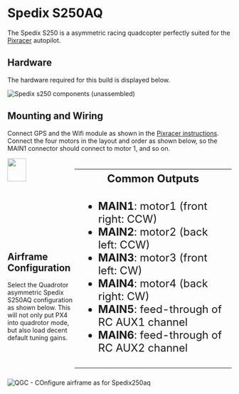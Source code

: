 # Spedix S250AQ

The Spedix S250 is a asymmetric racing quadcopter perfectly suited for the [Pixracer](../flight_controller/pixracer.md) autopilot.

## Hardware

The hardware required for this build is displayed below.

![Spedix s250 components (unassembled)](../../images/spedix_s250aq_arf_components_unassembled.jpg)

## Mounting and Wiring

Connect GPS and the Wifi module as shown in the [Pixracer instructions](../flight_controller/pixracer.md). Connect the four motors in the layout and order as shown below, so the MAIN1 connector should connect to motor 1, and so on.

<div>
  <img src="../../assets/airframes/types/AirframeUnknown.svg" width="29%" style="max-height: 180px;" /> 
  
  <table style="float: right; width: 70%; font-size:1.5rem;">
    <colgroup><col></colgroup> <tr>
      <th>
        Common Outputs
      </th>
    </tr>
<tr>
 <td style="vertical-align: top;"><ul><li><b>MAIN1</b>: motor1 (front right: CCW)</li><li><b>MAIN2</b>: motor2 (back left: CCW)</li><li><b>MAIN3</b>: motor3 (front left: CW)</li><li><b>MAIN4</b>: motor4 (back right: CW)</li><li><b>MAIN5</b>: feed-through of RC AUX1 channel</li><li><b>MAIN6</b>: feed-through of RC AUX2 channel</li></ul></td>
</tr>
  </table>
</div>

## Airframe Configuration

Select the Quadrotor asymmetric Spedix S250AQ configuration as shown below. This will not only put PX4 into quadrotor mode, but also load decent default tuning gains.

![QGC - COnfigure airframe as for Spedix250aq](../../images/spedix_250aq_qgc.png)